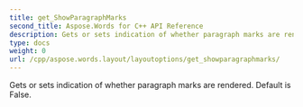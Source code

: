 ```yaml
---
title: get_ShowParagraphMarks
second_title: Aspose.Words for C++ API Reference
description: Gets or sets indication of whether paragraph marks are rendered. Default is False. 
type: docs
weight: 0
url: /cpp/aspose.words.layout/layoutoptions/get_showparagraphmarks/
---
```


Gets or sets indication of whether paragraph marks are rendered. Default is False. 

